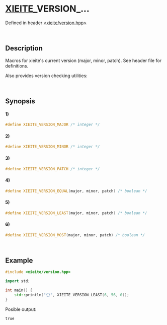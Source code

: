 # [XIEITE](../../macros.md)\_VERSION\_...
Defined in header [<xieite/version.hpp>](../../../include/xieite/version.hpp)

&nbsp;

## Description
Macros for xieite's current version (major, minor, patch). See header file for definitions.

Also provides version checking utilities:

&nbsp;

## Synopsis
#### 1)
```cpp
#define XIEITE_VERSION_MAJOR /* integer */
```
#### 2)
```cpp
#define XIEITE_VERSION_MINOR /* integer */
```
#### 3)
```cpp
#define XIEITE_VERSION_PATCH /* integer */
```
#### 4)
```cpp
#define XIEITE_VERSION_EQUAL(major, minor, patch) /* boolean */
```
#### 5)
```cpp
#define XIEITE_VERSION_LEAST(major, minor, patch) /* boolean */
```
#### 6)
```cpp
#define XIEITE_VERSION_MOST(major, minor, patch) /* boolean */
```

&nbsp;

## Example
```cpp
#include <xieite/version.hpp>

import std;

int main() {
    std::println("{}", XIEITE_VERSION_LEAST(6, 56, 0));
}
```
Posible output:
```
true
```
